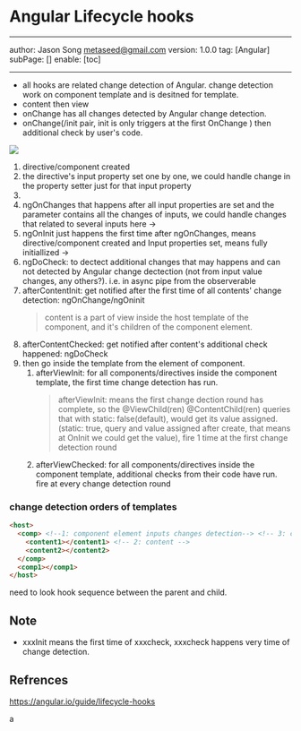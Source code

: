 # Angular Lifecycle hooks
---
author: Jason Song <metaseed@gmail.com>
version: 1.0.0
tag: [Angular]
subPage: []
enable: [toc]

---
* all hooks are related change detection of Angular. change detection work on component template and is desitned for template.
* content then view
* onChange has all changes detected by Angular change detection.
* onChange(/init pair, init is only triggers at the first OnChange ) then additional check by user's code.


![](https://lh4.googleusercontent.com/jqfQIpB5PJcoOn8n9fMW466u69Fs-kS4pKMzr3nKPmLRj_T730J9MB3kBRfaI9A_T3T5PFYOsjL0lSJkl_NifKbzhOJgkZKU5bQmiZhXwz8Tcu_uT6rsSlA8gFF5hl-YBRybh0RA)
1. directive/component created
1. the directive's input property set one by one, we could handle change in the property setter just for that input property
1. 
1. ngOnChanges that happens after all input properties are set and the parameter contains all the changes of inputs, we could handle changes that related to several inputs here ->
1. ngOnInit just happens the first time after ngOnChanges, means directive/component created and Input properties set, means fully initiallized ->
1. ngDoCheck: to dectect additional changes that may happens and can not detected by Angular change dectection (not from input value changes, any others?). i.e. in async pipe from the observerable 
1. afterContentInit: get notified after the first time of all contents' change detection: ngOnChange/ngOninit
   > content is a part of view inside the host template of the component, and it's children of the component element.
1. afterContentChecked: get notified after content's additional check happened: ngDoCheck
1. then go inside the template from the element of component.
   1. afterViewInit: for all components/directives inside the component template, the first time change detection has run.
      > afterViewInit: means the first change dection round has complete, so the @ViewChild(ren) @ContentChild(ren) queries that with static: false(default), would get its value assigned.(static: true, query and value assigned after create, that means at OnInit we could get the value), fire 1 time at the first change detection round
    1. afterViewChecked: for all components/directives inside the component template,  additional checks from their code have run. fire at every change detection round

### change detection orders of templates
```html
<host>
  <comp> <!--1: component element inputs changes detection--> <!-- 3: component template -->
    <content1></content1> <!-- 2: content -->
    <content2></content2>
  </comp>
  <comp1></comp1>
</host>
```

need to look hook sequence between the parent and child.
## Note

* xxxInit means the first time of xxxcheck, xxxcheck happens very time of change detection.



## Refrences
https://angular.io/guide/lifecycle-hooks



a